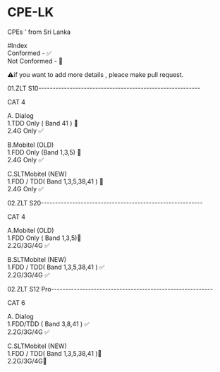 # CPE-LK
CPEs ' from Sri Lanka

#Index<br>
Conformed - ✅<br>
Not Conformed - 🚫<br>

⚠️if you want to add more details , pleace make pull request.<br>

01.ZLT S10---------------------------------------------------------

CAT 4

A. Dialog <br>
  1.TDD Only ( Band 41 ) 🚫<br>
  2.4G Only ✅<br>
  
B.Mobitel (OLD)<br>
  1.FDD Only (Band 1,3,5) 🚫<br>
  2.4G Only ✅<br>
  
C.SLTMobitel (NEW)<br>
  1.FDD / TDD( Band 1,3,5,38,41 ) 🚫<br>
  2.4G Only ✅<br>

02.ZLT S20---------------------------------------------------------

CAT 4

A.Mobitel (OLD)<br>
  1.FDD Only ( Band 1,3,5)🚫<br>
  2.2G/3G/4G ✅<br>
  
B.SLTMobitel (NEW)<br>
  1.FDD / TDD( Band 1,3,5,38,41 ) ✅<br>
  2.2G/3G/4G ✅<br>

02.ZLT S12 Pro---------------------------------------------------------

CAT 6

A. Dialog <br>
  1.FDD/TDD  ( Band 3,8,41 ) ✅<br>
  2.2G/3G/4G ✅<br>
  
C.SLTMobitel (NEW)<br>
  1.FDD / TDD( Band 1,3,5,38,41 )🚫<br>
  2.2G/3G/4G🚫<br>
  
  
